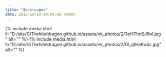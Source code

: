 ```yaml
---
title: "Фотография"
date: 2015-10-19 00:04:00 +0300
---
```



{% include media.html f="D:/site/GiT/whiteldragon.github.io/assets/vk_photos/2/3oHThnSJ6nI.jpg" alt="" %}
{% include media.html f="D:/site/GiT/whiteldragon.github.io/assets/vk_photos/2/Dl_qtHaKu4c.jpg" alt="" %}
